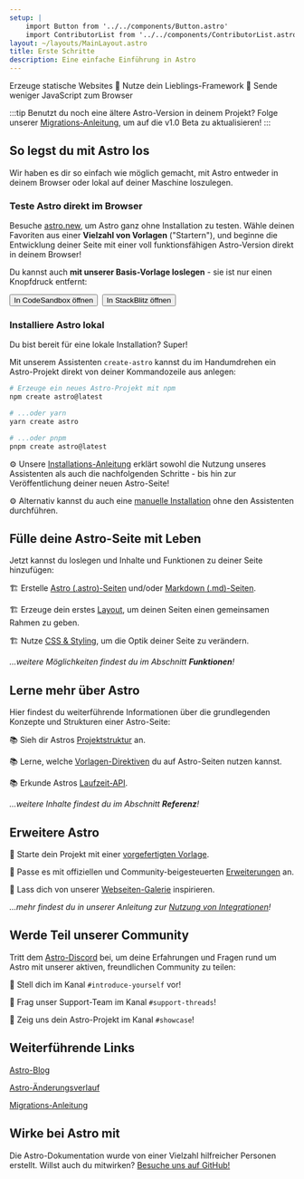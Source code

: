 ```yaml
---
setup: |
    import Button from '../../components/Button.astro'
    import ContributorList from '../../components/ContributorList.astro'
layout: ~/layouts/MainLayout.astro
title: Erste Schritte
description: Eine einfache Einführung in Astro
---
```

Erzeuge statische Websites  🚀  Nutze dein Lieblings-Framework  🚀  Sende weniger JavaScript zum Browser

:::tip
Benutzt du noch eine ältere Astro-Version in deinem Projekt? Folge unserer [Migrations-Anleitung](/de/migrate/), um auf die v1.0 Beta zu aktualisieren!
:::

## So legst du mit Astro los

Wir haben es dir so einfach wie möglich gemacht, mit Astro entweder in deinem Browser oder lokal auf deiner Maschine loszulegen.

### Teste Astro direkt im Browser

Besuche [astro.new](https://astro.new/), um Astro ganz ohne Installation zu testen. Wähle deinen Favoriten aus einer **Vielzahl von Vorlagen** ("Startern"), und beginne die Entwicklung deiner Seite mit einer voll funktionsfähigen Astro-Version direkt in deinem Browser!

Du kannst auch **mit unserer Basis-Vorlage loslegen** - sie ist nur einen Knopfdruck entfernt:

<div style="display: flex; flex-wrap: wrap; gap: 0.5rem;">
    <Button href="https://astro.new/basics?on=codesandbox">In CodeSandbox öffnen</Button>
    <Button href="https://astro.new/basics?on=stackblitz">In StackBlitz öffnen</Button>
</div>

### Installiere Astro lokal

Du bist bereit für eine lokale Installation? Super!

Mit unserem Assistenten `create-astro` kannst du im Handumdrehen ein Astro-Projekt direkt von deiner Kommandozeile aus anlegen:

```bash
# Erzeuge ein neues Astro-Projekt mit npm
npm create astro@latest

# ...oder yarn
yarn create astro

# ...oder pnpm
pnpm create astro@latest
```

⚙️ Unsere [Installations-Anleitung](/de/install/auto/) erklärt sowohl die Nutzung unseres Assistenten als auch die nachfolgenden Schritte - bis hin zur Veröffentlichung deiner neuen Astro-Seite!

⚙️ Alternativ kannst du auch eine [manuelle Installation](/de/install/manual/) ohne den Assistenten durchführen.


## Fülle deine Astro-Seite mit Leben

Jetzt kannst du loslegen und Inhalte und Funktionen zu deiner Seite hinzufügen:

🏗️ Erstelle [Astro (.astro)-Seiten](/de/core-concepts/astro-pages/) und/oder [Markdown (.md)-Seiten](/de/guides/markdown-content/).

🏗️ Erzeuge dein erstes [Layout](/de/core-concepts/layouts/), um deinen Seiten einen gemeinsamen Rahmen zu geben.

🏗️ Nutze [CSS & Styling](/de/guides/styling/), um die Optik deiner Seite zu verändern.

*...weitere Möglichkeiten findest du im Abschnitt **Funktionen**!*


## Lerne mehr über Astro

Hier findest du weiterführende Informationen über die grundlegenden Konzepte und Strukturen einer Astro-Seite:

📚 Sieh dir Astros [Projektstruktur](/de/core-concepts/project-structure/) an.

📚 Lerne, welche [Vorlagen-Direktiven](/de/reference/directives-reference/) du auf Astro-Seiten nutzen kannst.

📚 Erkunde Astros [Laufzeit-API](/de/reference/api-reference/).

*...weitere Inhalte findest du im Abschnitt **Referenz**!*


## Erweitere Astro

🧰 Starte dein Projekt mit einer [vorgefertigten Vorlage](https://astro.build/themes/).

🧰 Passe es mit offiziellen und Community-beigesteuerten [Erweiterungen](https://astro.build/integrations/) an.

🧰 Lass dich von unserer [Webseiten-Galerie](https://astro.build/showcase/) inspirieren.

*...mehr findest du in unserer Anleitung zur [Nutzung von Integrationen](/de/guides/integrations-guide/)!*


## Werde Teil unserer Community

Tritt dem [Astro-Discord](https://astro.build/chat/) bei, um deine Erfahrungen und Fragen rund um Astro mit unserer aktiven, freundlichen Community zu teilen:

💬 Stell dich im Kanal `#introduce-yourself` vor!

💬 Frag unser Support-Team im Kanal `#support-threads`!

💬 Zeig uns dein Astro-Projekt im Kanal `#showcase`!


## Weiterführende Links

[Astro-Blog](https://astro.build/blog/)

[Astro-Änderungsverlauf](https://github.com/withastro/astro/blob/main/packages/astro/CHANGELOG.md)

[Migrations-Anleitung](/de/migrate/)


## Wirke bei Astro mit

Die Astro-Dokumentation wurde von einer Vielzahl hilfreicher Personen erstellt. Willst auch du mitwirken? [Besuche uns auf GitHub!](https://github.com/withastro/docs)

<ContributorList githubRepo="withastro/docs" />
